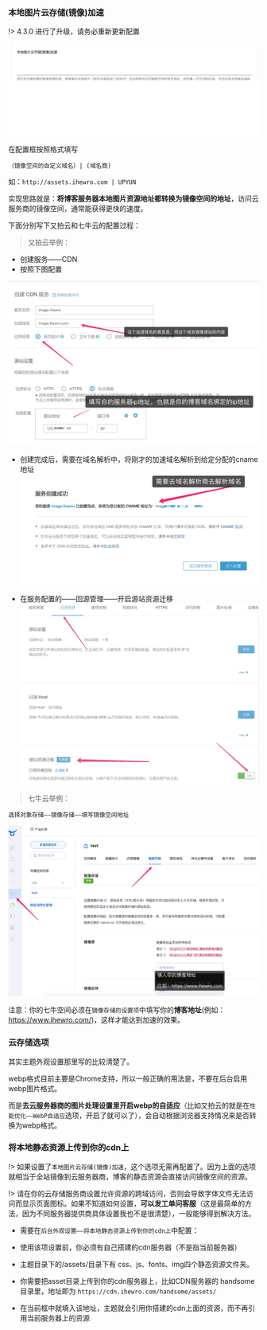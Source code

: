 ### 本地图片云存储(镜像)加速

!> 4.3.0 进行了升级，请务必重新更新配置

![](media/15565124211947.jpg)

在配置框按照格式填写

`（镜像空间的自定义域名）| (域名商)`

如：`http://assets.ihewro.com | UPYUN`

实现思路就是：**将博客服务器本地图片资源地址都转换为镜像空间的地址**，访问云服务商的镜像空间，通常能获得更快的速度。

下面分别写下又拍云和七牛云的配置过程：

> 又拍云举例：


* 创建服务——CDN
*  按照下图配置

![](media/15565125252587.jpg)


* 创建完成后，需要在域名解析中，将刚才的加速域名解析到给定分配的cname地址
![](media/15565125121882.jpg)

  
* 在服务配置的——回源管理——开启源站资源迁移
![](media/15565125007178.jpg)

  

> 七牛云举例：

```
选择对象存储——镜像存储——填写镜像空间地址
```

![](media/15565125650360.jpg)


注意：你的七牛空间必须在`镜像存储的设置项`中填写你的**博客地址**(例如：https://www.ihewro.com/)，这样才能达到加速的效果。

### 云存储选项

其实主题外观设置那里写的比较清楚了。

webp格式目前主要是Chrome支持，所以一般正确的用法是，不要在后台启用webp图片格式。

而是**去云服务器商的图片处理设置里开启webp的自适应**（比如又拍云的就是在`性能优化——WebP自适应`选项，开启了就可以了），会自动根据浏览器支持情况来是否转换为webp格式。

### 将本地静态资源上传到你的cdn上


!> 如果设置了`本地图片云存储(镜像)加速`，这个选项无需再配置了。因为上面的选项就相当于全站镜像到云服务器商，博客的静态资源会直接访问镜像空间的资源。

!> 请在你的云存储服务商设置允许资源的跨域访问，否则会导致字体文件无法访问而显示页面图标。如果不知道如何设置，**可以发工单问客服**（这是最简单的方法，因为不同服务器提供商具体设置我也不是很清楚），一般能够得到解决方法。

* 需要在`后台外观设置——将本地静态资源上传到你的cdn上`中配置：

* 使用该项设置前，你必须有自己搭建的cdn服务器（不是指当前服务器）

* 主题目录下的/assets/目录下有 css、js、fonts、img四个静态资源文件夹。

* 你需要把asset目录上传到你的cdn服务器上，比如CDN服务器的 handsome目录里，地址即为 `https://cdn.ihewro.com/handsome/assets/`

* 在当前框中就填入该地址，主题就会引用你搭建的cdn上面的资源，而不再引用当前服务器上的资源

